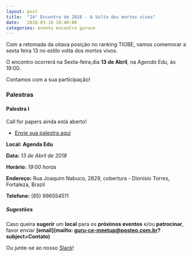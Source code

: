 ```yaml
---
layout: post
title:  "24° Encontro de 2018 - A Volta dos mortos vivos"
date:   2018-03-16 10:40:00
categories: evento encontro guruce
---
```


Com a retomada da oitava posição no ranking TIOBE,
vamos comemorar a sexta feira 13 no estilo volta dos mortos vivos.

O encontro ocorrerá na Sexta-feira,dia **13 de Abril**, na _Agenda Edu_, às 19:00.

Contamos com a sua participação!

### Palestras

#### Palestra I
Call for papers ainda está aberto!
- [Envie sua palestra aqui](http://call4paperz.com/events/primeiro-meetup-2018-guru-ce)

__Local:__ __Agenda Edu__

__Data:__ _13 de Abril de 2018_

__Horário:__ _19:00 horas_

__Endereço:__ Rua Joaquim Nabuco, 2829, cobertura - Dionísio Torres, Fortaleza, Brazil

__Telefone:__ (85) 996554511

##### Sugestões

Caso queira __sugerir__ um __local__ para os __próximos eventos__ e/ou __patrocinar__, favor enviar __[email](mailto: guru-ce-meetup@posteo.com.br?subject=Contato)__

Ou junte-se ao nosso [Slack](https://guru-ce-slack.herokuapp.com/)!
